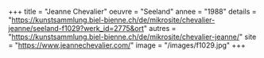 +++
title = "Jeanne Chevalier"
oeuvre = "Seeland"
annee = "1988"
details = "https://kunstsammlung.biel-bienne.ch/de/mikrosite/chevalier-jeanne/seeland-f1029?werk_id=2775&ort"
autres = "https://kunstsammlung.biel-bienne.ch/de/mikrosite/chevalier-jeanne/"
site = "https://www.jeannechevalier.com/"
image = "/images/f1029.jpg"
+++
